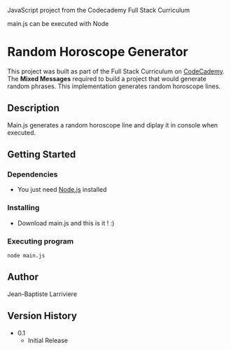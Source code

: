 JavaScript project from the Codecademy Full Stack Curriculum


main.js can be executed with Node 

# Random Horoscope Generator

This project was built as part of the Full Stack Curriculum on [CodeCademy](https://www.codecademy.com/learn).
The __Mixed Messages__ required to build a project that would generate random phrases.
This implementation generates random horoscope lines.

## Description

Main.js generates a random horoscope line and diplay it in console when executed.

## Getting Started

### Dependencies

* You just need [Node.js](https://nodejs.org/en/) installed


### Installing

* Download main.js and this is it ! :)

### Executing program

```
node main.js
```

## Author

Jean-Baptiste Larriviere

## Version History

* 0.1
    * Initial Release
